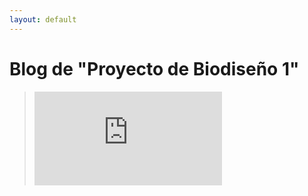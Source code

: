 ```yaml
---
layout: default
---
```

# Blog de "Proyecto de Biodiseño 1"

>![28-08-19 | ¡Presentación de Desafíos! por Pablo Moreno](https://github.com/biodesign-project-1/biodesign-project-1.github.io/blob/master/blog/blog_280819.html)
